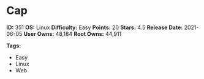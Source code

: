 # Cap

**ID:** 351
**OS:** Linux
**Difficulty:** Easy
**Points:** 20
**Stars:** 4.5
**Release Date:** 2021-06-05
**User Owns:** 48,184
**Root Owns:** 44,911

**Tags:**
- Easy
- Linux
- Web


